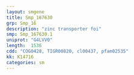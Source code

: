 ```yaml
---
layout: smgene
title: Smp_167630
grp: Smp_16
description: "zinc transporter foi"
smp: Smp_167630.1
uniprot: "G4LVV0"
length:  1536
cdd: "COG0428, TIGR00820, cl00437, pfam02535"
kk: K14716
categories: sm
---
```

